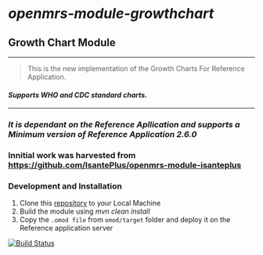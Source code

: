 # *openmrs-module-growthchart*
## Growth Chart Module
___
> This is the new implementation of the Growth Charts For Reference Application.
#### *Supports WHO and CDC standard charts.* 
___
### *It is dependant on the Reference Apllication and supports a Minimum version of Reference Application 2.6.0*
### Innitial work was harvested from https://github.com/IsantePlus/openmrs-module-isanteplus

### Development and Installation
1. Clone this [repository](https://github.com/openmrs/openmrs-module-growthchart) to your Local Machine
2. Build the module using *mvn clean install* 
3. Copy the `.omod file` from `omod/target` folder and deploy it on the Reference application server 

[![Build Status](https://travis-ci.org/openmrs/openmrs-module-growthchart.svg?branch=master)](https://travis-ci.org/openmrs/openmrs-module-growthchart)



